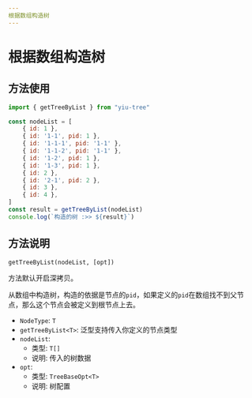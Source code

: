 ```yaml
---
根据数组构造树
---
```


# 根据数组构造树

## 方法使用

```js
import { getTreeByList } from "yiu-tree"

const nodeList = [
    { id: 1 },
    { id: '1-1', pid: 1 },
    { id: '1-1-1', pid: '1-1' },
    { id: '1-1-2', pid: '1-1' },
    { id: '1-2', pid: 1 },
    { id: '1-3', pid: 1 },
    { id: 2 },
    { id: '2-1', pid: 2 },
    { id: 3 },
    { id: 4 },
]
const result = getTreeByList(nodeList)
console.log(`构造的树 :>> ${result}`)
```

## 方法说明

```
getTreeByList(nodeList, [opt])
```

方法默认开启深拷贝。

从数组中构造树，构造的依据是节点的`pid`，如果定义的`pid`在数组找不到父节点，那么这个节点会被定义到根节点上去。

- `NodeType`: `T`
- `getTreeByList<T>`: 泛型支持传入你定义的节点类型
- `nodeList`:
  - 类型: `T[]`
  - 说明: 传入的树数据
- `opt`:
  - 类型: `TreeBaseOpt<T>`
  - 说明: 树配置
